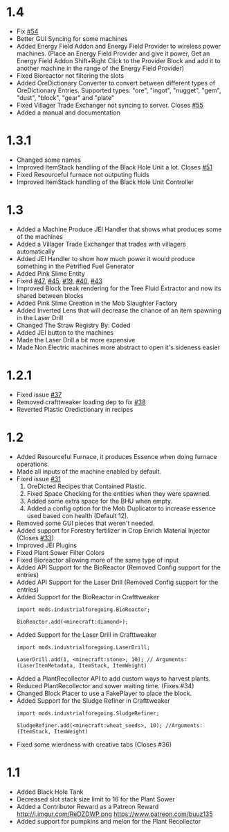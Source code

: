 # 1.4
+ Fix [#54](https://github.com/Buuz135/Industrial-Foregoing/issues/54)
+ Better GUI Syncing for some machines
+ Added Energy Field Addon and Energy Field Provider to wireless power machines. (Place an Energy Field Provider and give it power, Get an Energy Field Addon Shift+Right Click to the Provider Block and add it to another machine in the range of the Energy Field Provider)
+ Fixed Bioreactor not filtering the slots
+ Added OreDictionary Converter to convert between different types of OreDictionary Entries. Supported types: "ore", "ingot", "nugget", "gem", "dust", "block", "gear" and "plate"
+ Fixed Villager Trade Exchanger not syncing to server. Closes [#55](https://github.com/Buuz135/Industrial-Foregoing/issues/55)
+ Added a manual and documentation 

# 1.3.1
+ Changed some names
+ Improved ItemStack handling of the Black Hole Unit a lot. Closes [#51](https://github.com/Buuz135/Industrial-Foregoing/issues/51)
+ Fixed Resourceful furnace not outputing fluids
+ Improved ItemStack handling of the Black Hole Unit Controller

# 1.3
+ Added a Machine Produce JEI Handler that shows what produces some of the machines
+ Added a Villager Trade Exchanger that trades with villagers automatically
+ Added JEI Handler to show how much power it would produce something in the Petrified Fuel Generator
+ Added Pink Slime Entity
+ Fixed [#47](https://github.com/Buuz135/Industrial-Foregoing/issues/47), [#45](https:/github.com/Buuz135/Industrial-Foregoing/issues/45), [#19](https://github.com/Buuz135/Industrial-Foregoing/issues/19), [#40](https://github.com/Buuz135/Industrial-Foregoing/issues/40), [#43](https://github.com/Buuz135/Industrial-Foregoing/issues/43)
+ Improved Block break rendering for the Tree Fluid Extractor and now its shared between blocks
+ Added Pink Slime Creation in the Mob Slaughter Factory
+ Added Inverted Lens that will decrease the chance of an item spawning in the Laser Drill
+ Changed The Straw Registry By: Coded
+ Added JEI button to the machines
+ Made the Laser Drill a bit more expensive
+ Made Non Electric machines more abstract to open it's sideness easier

# 1.2.1
+ Fixed issue [#37](https://github.com/Buuz135/Industrial-Foregoing/issues/37)
+ Removed crafttweaker loading dep to fix [#38](https://github.com/Buuz135/Industrial-Foregoing/issues/38)
+ Reverted Plastic Oredictionary in recipes

# 1.2
+ Added Resourceful Furnace, it produces Essence when doing furnace operations.
+ Made all inputs of the machine enabled by default.
+ Fixed issue [#31](https://github.com/Buuz135/Industrial-Foregoing/issues/31) 
  1) OreDicted Recipes that Contained Plastic.
  2) Fixed Space Checking for the entities when they were spawned.
  4) Added some extra space for the BHU when empty.
  5) Added a config option for the Mob Duplicator to increase essence used based con health (Default 12).
+ Removed some GUI pieces that weren't needed.
+ Added support for Forestry fertilizer in Crop Enrich Material Injector (Closes [#33](https://github.com/Buuz135/Industrial-Foregoing/issues/33))
+ Improved JEI Plugins
+ Fixed Plant Sower Filter Colors
+ Fixed Bioreactor allowing more of the same type of input
+ Added API Support for the BioReactor (Removed Config support for the entries)
+ Added API Support for the Laser Drill (Removed Config support for the entries)
+ Added Support for the BioReactor in Crafttweaker
   ```
   import mods.industrialforegoing.BioReactor;
   
   BioReactor.add(<minecraft:diamond>);
   ```
+ Added Support for the Laser Drill in Crafttweaker
  ```
  import mods.industrialforegoing.LaserDrill;
  
  LaserDrill.add(1, <minecraft:stone>, 10); // Arguments: (LaserItemMetadata, ItemStack, ItemWeight)
  ```
+ Added a PlantRecollector API to add custom ways to harvest plants.
+ Reduced PlantRecollector and sower waiting time. (Fixes #34)
+ Changed Block Placer to use a FakePlayer to place the block.
+ Added Support for the Sludge Refiner in Crafttweaker
  ```
  import mods.industrialforegoing.SludgeRefiner;
  
  SludgeRefiner.add(<minecraft:wheat_seeds>, 10); //Arguments: (ItemStack, ItemWeight)
  ```
+ Fixed some wierdness with creative tabs (Closes #36)

# 1.1
+ Added Black Hole Tank
+ Decreased slot stack size limit to 16 for the Plant Sower
+ Added a Contributor Reward as a Patreon Reward http://i.imgur.com/ReDZDWP.png https://www.patreon.com/buuz135
+ Added support for pumpkins and melon for the Plant Recollector